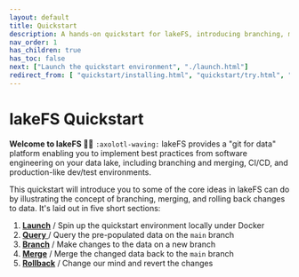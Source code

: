 ```yaml
---
layout: default
title: Quickstart
description: A hands-on quickstart for lakeFS, introducing branching, merging, and rollback. 
nav_order: 1
has_children: true
has_toc: false
next: ["Launch the quickstart environment", "./launch.html"]
redirect_from: [ "quickstart/installing.html", "quickstart/try.html", "../quickstart.html"]
---
```


# lakeFS Quickstart

**Welcome to lakeFS 👋🏻** `:axolotl-waving:`
lakeFS provides a "git for data" platform enabling you to implement best practices from software engineering on your data lake, including branching and merging, CI/CD, and production-like dev/test environments. 

This quickstart will introduce you to some of the core ideas in lakeFS can do by illustrating the concept of branching, merging, and rolling back changes to data. It's laid out in five short sections: 

1. [**Launch**](launch.html) / Spin up the quickstart environment locally under Docker
1. [**Query** ](query.html) / Query the pre-populated data on the `main` branch
1. [**Branch**](create-branch.html) / Make changes to the data on a new branch
1. [**Merge**](commit-and-merge.html) / Merge the changed data back to the `main` branch
1. [**Rollback**](rollback.html) / Change our mind and revert the changes

